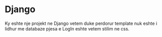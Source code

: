 # Django
Ky eshte nje projekt ne Django vetem duke perdorur template nuk eshte i lidhur me databaze pjesa e LogIn eshte vetem stilim ne css.
